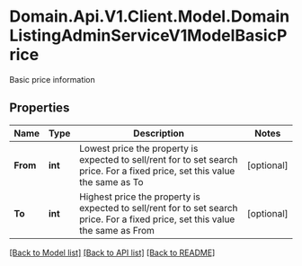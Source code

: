 # Domain.Api.V1.Client.Model.DomainListingAdminServiceV1ModelBasicPrice
Basic price information
## Properties

Name | Type | Description | Notes
------------ | ------------- | ------------- | -------------
**From** | **int** | Lowest price the property is expected to sell/rent for to set search price. For a fixed price, set this value the same as To | [optional] 
**To** | **int** | Highest price the property is expected to sell/rent for to set search price.   For a fixed price, set this value the same as From | [optional] 

[[Back to Model list]](../README.md#documentation-for-models) [[Back to API list]](../README.md#documentation-for-api-endpoints) [[Back to README]](../README.md)


